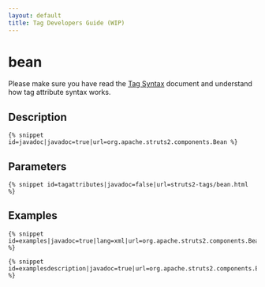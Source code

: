 ```yaml
---
layout: default
title: Tag Developers Guide (WIP)
---
```


# bean

Please make sure you have read the [Tag Syntax](tag-syntax.html) document and understand how tag attribute syntax works.

## Description

~~~~~~~
{% snippet id=javadoc|javadoc=true|url=org.apache.struts2.components.Bean %}
~~~~~~~

## Parameters

~~~~~~~
{% snippet id=tagattributes|javadoc=false|url=struts2-tags/bean.html %}
~~~~~~~

## Examples

~~~~~~~
{% snippet id=examples|javadoc=true|lang=xml|url=org.apache.struts2.components.Bean %}
~~~~~~~

~~~~~~~
{% snippet id=examplesdescription|javadoc=true|url=org.apache.struts2.components.Bean %}
~~~~~~~
